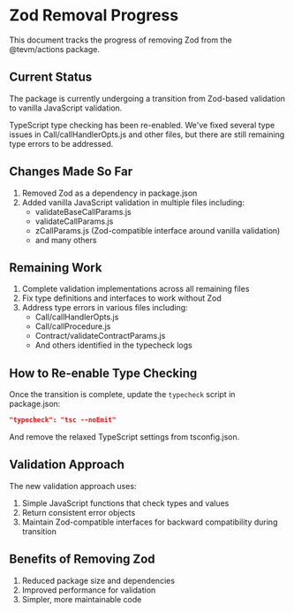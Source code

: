 # Zod Removal Progress

This document tracks the progress of removing Zod from the @tevm/actions package.

## Current Status

The package is currently undergoing a transition from Zod-based validation to vanilla JavaScript validation.

TypeScript type checking has been re-enabled. We've fixed several type issues in Call/callHandlerOpts.js and other files, but there are still remaining type errors to be addressed.

## Changes Made So Far

1. Removed Zod as a dependency in package.json
2. Added vanilla JavaScript validation in multiple files including:
   - validateBaseCallParams.js
   - validateCallParams.js
   - zCallParams.js (Zod-compatible interface around vanilla validation)
   - and many others

## Remaining Work

1. Complete validation implementations across all remaining files
2. Fix type definitions and interfaces to work without Zod
3. Address type errors in various files including:
   - Call/callHandlerOpts.js
   - Call/callProcedure.js
   - Contract/validateContractParams.js
   - And others identified in the typecheck logs

## How to Re-enable Type Checking

Once the transition is complete, update the `typecheck` script in package.json:

```json
"typecheck": "tsc --noEmit"
```

And remove the relaxed TypeScript settings from tsconfig.json.

## Validation Approach

The new validation approach uses:

1. Simple JavaScript functions that check types and values
2. Return consistent error objects
3. Maintain Zod-compatible interfaces for backward compatibility during transition

## Benefits of Removing Zod

1. Reduced package size and dependencies
2. Improved performance for validation
3. Simpler, more maintainable code